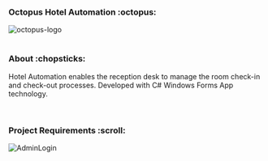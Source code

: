 <h3> Octopus Hotel Automation :octopus: </h3>

![octopus-logo](https://user-images.githubusercontent.com/60256102/190877525-18aa8318-f702-46bd-95eb-bbcfd185f798.png)

<h1>
<h3> About :chopsticks: </h3>
 
<p> Hotel Automation enables the reception desk to manage the room check-in and check-out processes. Developed with C# Windows Forms App technology. </p>

<br/>

  <h3>Project Requirements :scroll: </h3>


  ![AdminLogin](https://user-images.githubusercontent.com/60256102/181841442-e942704e-810c-4680-a20c-e33a72ecc694.png)
